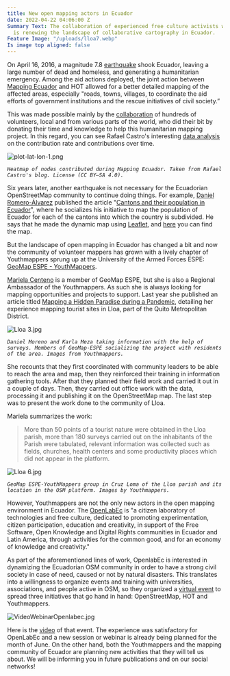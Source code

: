 ```yaml
---
title: New open mapping actors in Ecuador
date: 2022-04-22 04:06:00 Z
Summary Text: The collaboration of experienced free culture activists with new mappers
  is renewing the landscape of collaborative cartography in Ecuador.
Feature Image: "/uploads/lloa7.webp"
Is image top aligned: false
---
```


On April 16, 2016, a magnitude 7.8 [earthquake](https://en.wikipedia.org/wiki/2016_Ecuador_earthquake) shook Ecuador, leaving a large number of dead and homeless, and generating a humanitarian emergency. Among the aid actions deployed, the joint action between [Mapping Ecuador](https://www.facebook.com/MappingEcuador/) and HOT allowed for a better detailed mapping of the affected areas, especially "roads, towns, villages, to coordinate the aid efforts of government institutions and the rescue initiatives of civil society.”

This was made possible mainly by the [collaboration](https://www.newyorker.com/news/news-desk/creating-a-map-to-navigate-the-post-earthquake-landscape-in-ecuador) of hundreds of volunteers, local and from various parts of the world, who did their bit by donating their time and knowledge to help this humanitarian mapping project. In this regard, you can see Rafael Castro's interesting [data analysis](https://ruevko.github.io/hexagonal/post/2021/04/16-mapping-ecuador-contribuciones/) on the contribution rate and contributions over time.

![plot-lat-lon-1.png](/uploads/plot-lat-lon-1.png)

*`Heatmap of nodes contributed during Mapping Ecuador. Taken from Rafael Castro's blog. License (CC BY–SA 4.0).`*

Six years later, another earthquake is not necessary for the Ecuadorian OpenStreetMap community to continue doing things. For example, [Daniel Romero-Álvarez](https://twitter.com/Vakdaro) published the article "[Cantons and their population in Ecuador](https://www.romerostories.com/post/cantones-y-su-poblaci%C3%B3n-en-ecuador)", where he socializes his initiative to map the population of Ecuador for each of the cantons into which the country is subdivided. He says that he made the dynamic map using [Leaflet](https://en.wikipedia.org/wiki/Leaflet_(software)), and [here](http://bl.ocks.org/daromero-88/raw/e13d1d425d4419319f8a90bae63a1e17/) you can find the map.

But the landscape of open mapping in Ecuador has changed a bit and now the community of volunteer mappers has grown with a lively chapter of Youthmappers sprung up at the University of the Armed Forces ESPE: [GeoMap ESPE - YouthMappers](https://www.facebook.com/GeoMap-ESPE-YouthMappers-105559118057506).

[Mariela Centeno](https://twitter.com/marielacenteno) is a member of GeoMap ESPE, but she is also a Regional Ambassador of the Youthmappers. As such she is always looking for mapping opportunities and projects to support. Last year she published an article titled [Mapping a Hidden Paradise during a Pandemic](https://www.youthmappers.org/post/mapeando-un-para%C3%ADso-escondido-en-pandemia-mapping-a-hidden-paradise-during-a-pandemic), detailing her experience mapping tourist sites in Lloa, part of the Quito Metropolitan District.

![Lloa 3.jpg](/uploads/Lloa%203.jpg)

*`Daniel Moreno and Karla Meza taking information with the help of surveys. Members of GeoMap-ESPE socializing the project with residents of the area. Images from Youthmappers.`*

She recounts that they first coordinated with community leaders to be able to reach the area and map, then they reinforced their training in information gathering tools. After that they planned their field work and carried it out in a couple of days. Then, they carried out office work with the data, processing it and publishing it on the OpenStreetMap map. The last step was to present the work done to the community of Lloa.

Mariela summarizes the work:

> More than 50 points of a tourist nature were obtained in the Lloa parish, more than 180 surveys carried out on the inhabitants of the Parish were tabulated, relevant information was collected such as fields, churches, health centers and some productivity places which did not appear in the platform.

![Lloa 6.jpg](/uploads/Lloa%206.jpg)

*`GeoMap ESPE-YouthMappers group in Cruz Loma of the Lloa parish and its location in the OSM platform. Images by Youthmappers.`*

However, Youthmappers are not the only new actors in the open mapping environment in Ecuador. The [OpenLabEc](https://openlab.ec/) is "a citizen laboratory of technologies and free culture, dedicated to promoting experimentation, citizen participation, education and creativity, in support of the Free Software, Open Knowledge and Digital Rights communities in Ecuador and Latin America, through activities for the common good, and for an economy of knowledge and creativity."

As part of the aforementioned lines of work, OpenlabEc is interested in dynamizing the Ecuadorian OSM community in order to have a strong civil society in case of need, caused or not by natural disasters. This translates into a willingness to organize events and training with universities, associations, and people active in OSM, so they organized a [virtual event](https://openlab.ec/actividad/de-que-trata-openstreet-map-hot-y-youthmappers#no-back) to spread three initiatives that go hand in hand: OpenStreetMap, HOT and Youthmappers.

![VideoWebinarOpenlabec.jpg](/uploads/VideoWebinarOpenlabec.jpg)

Here is the [video](https://www.youtube.com/watch?v=1wOjNvIxlzk) of that event. The experience was satisfactory for OpenLabEc and a new session or webinar is already being planned for the month of June. On the other hand, both the Youthmappers and the mapping community of Ecuador are planning new activities that they will tell us about. We will be informing you in future publications and on our social networks!